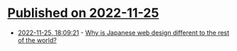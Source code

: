 # [Published on 2022-11-25](index.md)

* [2022-11-25, 18:09:21](https://news.ycombinator.com/item?id=33745146) - [Why is Japanese web design different to the rest of the world?](https://sabrinas.space)

